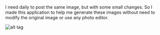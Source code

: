 I need daily to post the same image, but with some small changes.
So I made this application to help me generate these images without need to modify the original image or use any photo editor.

![alt tag](http://www.pictureshack.us/images/73702_gen.png)
